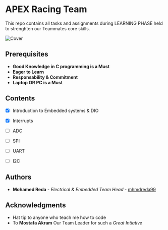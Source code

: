 # APEX Racing Team 
This repo contains all tasks and assignments during LEARNING PHASE held to strenghten our Teammates core skills.

![Cover](https://github.com/mhmdreda99/APEXLP/blob/master/Images/137062611_746901259251908_2762067988998187256_n.jpg)

## Prerequisites
- **Good Knowledge in C programming is a Must**
- **Eager to Learn**
- **Responsability  & Commitment**
- **Laptop OR PC is a Must**

## Contents 
- [x] Introduction to Embedded systems & DIO
- [x] Interrupts
- [ ] ADC
- [ ] SPI
- [ ] UART
- [ ] I2C


## Authors

* **Mohamed Reda** - *Electrical & Embedded Team Head* - [mhmdreda99](https://github.com/mhmdreda99)

## Acknowledgments

* Hat tip to anyone who teach me how to code
* To **Mostafa Akram** Our Team Leader for such a *Great Intiative* 

